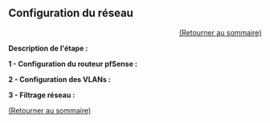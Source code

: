 ## Configuration du réseau
<p align="right"><a href="README.md">(Retourner au sommaire)</a></p>

**Description de l'étape :**  

**1 - Configuration du routeur pfSense :**


**2 - Configuration des VLANs :**


**3 - Filtrage réseau :**


<a href="README.md">(Retourner au sommaire)</a>
